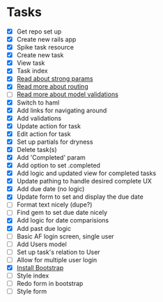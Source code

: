 # Tasks

- [x] Get repo set up
- [x] Create new rails app
- [x] Spike task resource
- [x] Create new task
- [x] View task
- [x] Task index
- [x] [Read about strong params](http://edgeguides.rubyonrails.org/action_controller_overview.html#strong-parameters)
- [x] [Read more about routing](http://guides.rubyonrails.org/v4.2/routing.html)
- [ ] [Read more about model validations](http://guides.rubyonrails.org/v4.2/active_record_validations.html)
- [x] Switch to haml
- [x] Add links for navigating around
- [x] Add validations
- [x] Update action for task
- [x] Edit action for task
- [x] Set up partials for dryness
- [x] Delete task(s)
- [x] Add 'Completed' param
- [x] Add option to set .completed
- [x] Add logic and updated view for completed tasks
- [x] Update pathing to handle desired complete UX
- [x] Add due date (no logic)
- [x] Update form to set and display the due date
- [ ] Format text nicely (dupe?)
- [ ] Find gem to set due date nicely
- [x] Add logic for date comparisions
- [x] Add past due logic
- [ ] Basic AF login screen, single user
- [ ] Add Users model
- [ ] Set up task's relation to User
- [ ] Allow for multiple user login
- [x] [Install Bootstrap](https://getbootstrap.com/docs/4.0/getting-started/contents/)
- [ ] Style index
- [ ] Redo form in bootstrap
- [ ] Style form
